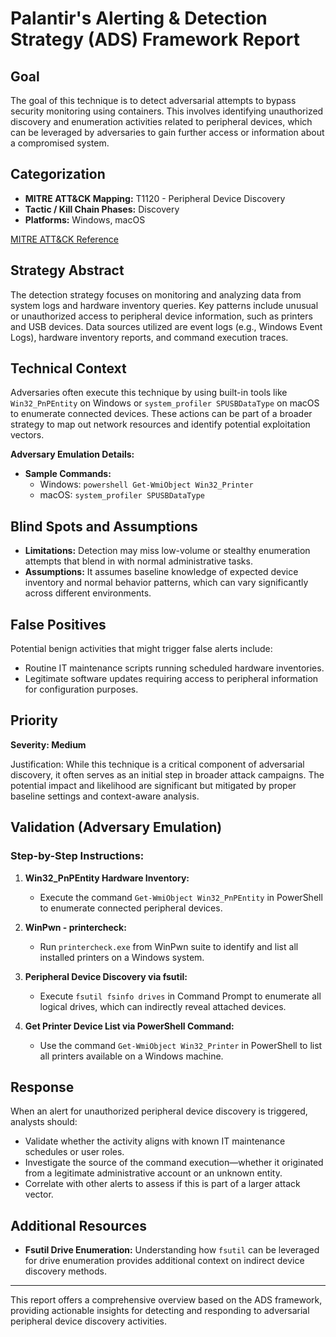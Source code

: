 # Palantir's Alerting & Detection Strategy (ADS) Framework Report

## Goal
The goal of this technique is to detect adversarial attempts to bypass security monitoring using containers. This involves identifying unauthorized discovery and enumeration activities related to peripheral devices, which can be leveraged by adversaries to gain further access or information about a compromised system.

## Categorization
- **MITRE ATT&CK Mapping:** T1120 - Peripheral Device Discovery
- **Tactic / Kill Chain Phases:** Discovery
- **Platforms:** Windows, macOS

[MITRE ATT&CK Reference](https://attack.mitre.org/techniques/T1120)

## Strategy Abstract
The detection strategy focuses on monitoring and analyzing data from system logs and hardware inventory queries. Key patterns include unusual or unauthorized access to peripheral device information, such as printers and USB devices. Data sources utilized are event logs (e.g., Windows Event Logs), hardware inventory reports, and command execution traces.

## Technical Context
Adversaries often execute this technique by using built-in tools like `Win32_PnPEntity` on Windows or `system_profiler SPUSBDataType` on macOS to enumerate connected devices. These actions can be part of a broader strategy to map out network resources and identify potential exploitation vectors. 

**Adversary Emulation Details:**
- **Sample Commands:** 
  - Windows: `powershell Get-WmiObject Win32_Printer`
  - macOS: `system_profiler SPUSBDataType`

## Blind Spots and Assumptions
- **Limitations:** Detection may miss low-volume or stealthy enumeration attempts that blend in with normal administrative tasks.
- **Assumptions:** It assumes baseline knowledge of expected device inventory and normal behavior patterns, which can vary significantly across different environments.

## False Positives
Potential benign activities that might trigger false alerts include:
- Routine IT maintenance scripts running scheduled hardware inventories.
- Legitimate software updates requiring access to peripheral information for configuration purposes.

## Priority
**Severity: Medium**

Justification: While this technique is a critical component of adversarial discovery, it often serves as an initial step in broader attack campaigns. The potential impact and likelihood are significant but mitigated by proper baseline settings and context-aware analysis.

## Validation (Adversary Emulation)
### Step-by-Step Instructions:

1. **Win32_PnPEntity Hardware Inventory:**
   - Execute the command `Get-WmiObject Win32_PnPEntity` in PowerShell to enumerate connected peripheral devices.
   
2. **WinPwn - printercheck:**
   - Run `printercheck.exe` from WinPwn suite to identify and list all installed printers on a Windows system.

3. **Peripheral Device Discovery via fsutil:**
   - Execute `fsutil fsinfo drives` in Command Prompt to enumerate all logical drives, which can indirectly reveal attached devices.

4. **Get Printer Device List via PowerShell Command:**
   - Use the command `Get-WmiObject Win32_Printer` in PowerShell to list all printers available on a Windows machine.

## Response
When an alert for unauthorized peripheral device discovery is triggered, analysts should:
- Validate whether the activity aligns with known IT maintenance schedules or user roles.
- Investigate the source of the command execution—whether it originated from a legitimate administrative account or an unknown entity.
- Correlate with other alerts to assess if this is part of a larger attack vector.

## Additional Resources
- **Fsutil Drive Enumeration:** Understanding how `fsutil` can be leveraged for drive enumeration provides additional context on indirect device discovery methods. 

---

This report offers a comprehensive overview based on the ADS framework, providing actionable insights for detecting and responding to adversarial peripheral device discovery activities.
